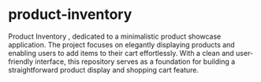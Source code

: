 # product-inventory
 Product Inventory , dedicated to a minimalistic product showcase application. The project focuses on elegantly displaying products and enabling users to add items to their cart effortlessly. With a clean and user-friendly interface, this repository serves as a foundation for building a straightforward product display and shopping cart feature.
